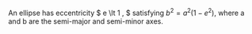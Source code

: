 An ellipse has eccentricity $ e \lt 1 , $ satisfying
$b^{2}=a^{2}(1-e^{2}),$ where a and b are the semi-major and semi-minor
axes.
